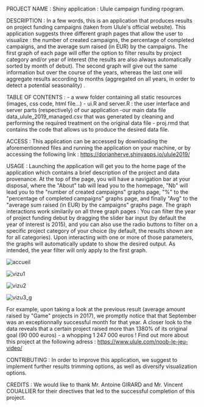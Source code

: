 PROJECT NAME : Shiny application : Ulule campaign funding rpogram.

DESCRIPTION : In a few words, this is an application that produces results on project funding campaigns (taken from Ulule's official website). This application suggests three different graph pages that allow the user to visualize : the number of created campaigns, the percentage of completed campaigns, and the average sum raised (in EUR) by the campaigns. The first graph of each page will offer the option to filter results by project category and/or year of interest (the results are also always automatically sorted by month of debut). The second graph will give out the same information but over the course of the years, whereas the last one will aggregate results according to months (aggregated on all years, in order to detect a potential seasonality) .

TABLE OF CONTENTS : - a www folder containing all static resources (images, css code, html file...) - ui.R and server.R : the user interface and server parts (respectively) of our application -our main data file data_ulule_2019_managed.csv that was generated by cleaning and performing the required treatment on the original data file - proj.rmd that contains the code that allows us to produce the desired data file.

ACCESS : This application can be accessed by downloading the aforementionned files and running the application on your machine, or by accessing the following link :  https://dorianherve.shinyapps.io/ulule2019/

USAGE : Launching the application will get you to the home page of the application which contains a brief description of the project and data provenance. At the top of the page, you will have a navigation bar at your disposal, where the "About" tab will lead you to the homepage, "Nb" will lead you to the "number of created campaigns" graphs page, "%" to the "percentage of completed campaigns" graphs page, and finally "Avg" to the "average sum raised (in EUR) by the campaigns" graphs page. 
The graph interactions work similarily on all three graph pages : You can filter the year of project funding debut by dragging the slider bar input (by default the year of interest is 2015), and you can also use the radio buttons to filter on a specific project category of your choice (by default, the results shown are for all categories). Upon interacting with one or more of those parameters, the graphs will automatically update to show the desired output.  As intended, the year filter will only apply to the first graph.

![accueil](https://user-images.githubusercontent.com/49319690/80019793-5d386200-84d8-11ea-9c58-70de4883a2a0.png)

![vizu1](https://user-images.githubusercontent.com/49319690/80021179-6c201400-84da-11ea-9ec9-00e0b4e16bdb.png)

![vizu2](https://user-images.githubusercontent.com/49319690/80021214-76daa900-84da-11ea-8950-7cbb89143f94.png)

![vizu3_g](https://user-images.githubusercontent.com/49319690/80021231-7fcb7a80-84da-11ea-8ed4-043b06a877b3.png)

For example, upon taking a look at the previous result (average amount raised by "Game" projects in 2017), we promptly notice that that September was an exceptionnally successful month for that year. A closer look to the data reveals that a certain project raised more than 1380% of its original goal (90 000 euros) - a whopping 1 247 000 euros ! Find out more about this project at the following adress : https://www.ulule.com/noob-le-jeu-video/

CONTRIBUTING : In order to improve this application, we suggest to implement further results trimming options, as well as diversify visualization options.

CREDITS : We would like to thank Mr. Antoine GIRARD and Mr. Vincent COUALLIER for their directives that led to the successful completion of this project.